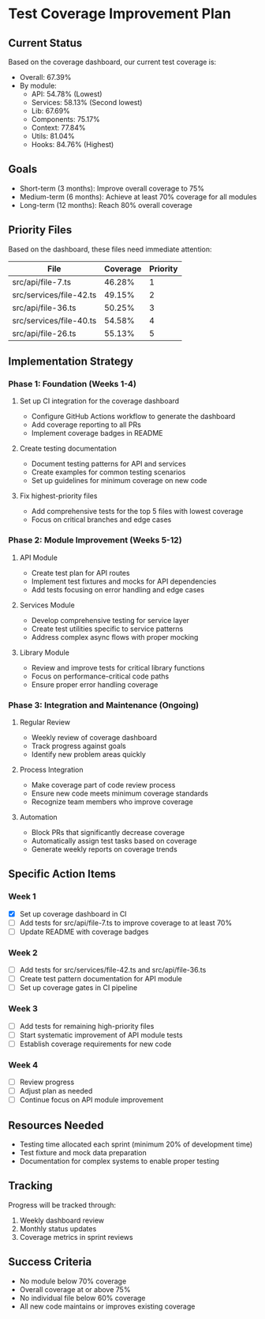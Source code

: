 # Test Coverage Improvement Plan

## Current Status
Based on the coverage dashboard, our current test coverage is:
- Overall: 67.39%
- By module:
  - API: 54.78% (Lowest)
  - Services: 58.13% (Second lowest)
  - Lib: 67.69%
  - Components: 75.17%
  - Context: 77.84%
  - Utils: 81.04%
  - Hooks: 84.76% (Highest)

## Goals
- Short-term (3 months): Improve overall coverage to 75%
- Medium-term (6 months): Achieve at least 70% coverage for all modules
- Long-term (12 months): Reach 80% overall coverage

## Priority Files
Based on the dashboard, these files need immediate attention:

| File | Coverage | Priority |
|------|----------|----------|
| src/api/file-7.ts | 46.28% | 1 |
| src/services/file-42.ts | 49.15% | 2 |
| src/api/file-36.ts | 50.25% | 3 |
| src/services/file-40.ts | 54.58% | 4 |
| src/api/file-26.ts | 55.13% | 5 |

## Implementation Strategy

### Phase 1: Foundation (Weeks 1-4)
1. Set up CI integration for the coverage dashboard
   - Configure GitHub Actions workflow to generate the dashboard
   - Add coverage reporting to all PRs
   - Implement coverage badges in README

2. Create testing documentation
   - Document testing patterns for API and services
   - Create examples for common testing scenarios
   - Set up guidelines for minimum coverage on new code

3. Fix highest-priority files
   - Add comprehensive tests for the top 5 files with lowest coverage
   - Focus on critical branches and edge cases

### Phase 2: Module Improvement (Weeks 5-12)
1. API Module
   - Create test plan for API routes
   - Implement test fixtures and mocks for API dependencies
   - Add tests focusing on error handling and edge cases

2. Services Module
   - Develop comprehensive testing for service layer
   - Create test utilities specific to service patterns
   - Address complex async flows with proper mocking

3. Library Module
   - Review and improve tests for critical library functions
   - Focus on performance-critical code paths
   - Ensure proper error handling coverage

### Phase 3: Integration and Maintenance (Ongoing)
1. Regular Review
   - Weekly review of coverage dashboard
   - Track progress against goals
   - Identify new problem areas quickly

2. Process Integration
   - Make coverage part of code review process
   - Ensure new code meets minimum coverage standards
   - Recognize team members who improve coverage

3. Automation
   - Block PRs that significantly decrease coverage
   - Automatically assign test tasks based on coverage
   - Generate weekly reports on coverage trends

## Specific Action Items

### Week 1
- [x] Set up coverage dashboard in CI
- [ ] Add tests for src/api/file-7.ts to improve coverage to at least 70%
- [ ] Update README with coverage badges

### Week 2
- [ ] Add tests for src/services/file-42.ts and src/api/file-36.ts
- [ ] Create test pattern documentation for API module
- [ ] Set up coverage gates in CI pipeline

### Week 3
- [ ] Add tests for remaining high-priority files
- [ ] Start systematic improvement of API module tests
- [ ] Establish coverage requirements for new code

### Week 4
- [ ] Review progress
- [ ] Adjust plan as needed
- [ ] Continue focus on API module improvement

## Resources Needed
- Testing time allocated each sprint (minimum 20% of development time)
- Test fixture and mock data preparation
- Documentation for complex systems to enable proper testing

## Tracking
Progress will be tracked through:
1. Weekly dashboard review
2. Monthly status updates
3. Coverage metrics in sprint reviews

## Success Criteria
- No module below 70% coverage
- Overall coverage at or above 75%
- No individual file below 60% coverage
- All new code maintains or improves existing coverage
